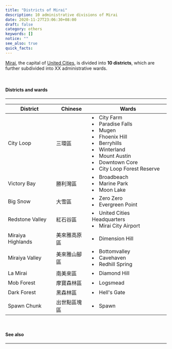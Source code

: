 ```yaml
---
title: "Districts of Mirai"
description: 10 administrative divisions of Mirai
date: 2020-11-27T23:06:30+08:00
draft: false
category: others
keywords: []
notice: ""
see_also: true
quick_facts:
---
```


[Mirai](/wiki/mirai), the capital of [United Cities](/wiki/united-cities), is divided into **10 districts**, which are further subdivided into XX administrative wards. 

<br>

#### Districts and wards

---

<div class="table-responsive">
  <table class="table table-bordered table-800">
    <thead class="thead-light">
      <tr>
        <th>District</th>
        <th>Chinese</th>
        <th>Wards</th>
      </tr>
    </thead>
    <tbody>
      <tr>
        <td>City Loop</td>
        <td>三環區</td>
        <td>
          <li>City Farm</li>
          <li>Paradise Falls</li>
          <li>Mugen</li>
          <li>Fhoenix Hill</li>
          <li>Berryhills</li>
          <li>Winterland</li>
          <li>Mount Austin</li>
          <li>Downtown Core</li>
          <li>City Loop Forest Reserve</li>
        </td>
      </tr>
      <tr>
        <td>Victory Bay</td>
        <td>勝利灣區</td>
        <td>
          <li>Broadbeach</li>
          <li>Marine Park</li>
          <li>Moon Lake</li>
        </td>
      </tr>
      <tr>
        <td>Big Snow</td>
        <td>大雪區</td>
        <td>
          <li>Zero Zero</li>
          <li>Evergreen Point</li>
        </td>
      </tr>
      <tr>
        <td>Redstone Valley</td>
        <td>紅石谷區</td>
        <td>
          <li>United Cities Headquarters</li>
          <li>Mirai City Airport</li>
        </td>
      </tr>
      <tr>
        <td>Miraiya Highlands</td>
        <td>美來雅高原區</td>
        <td>
          <li>Dimension Hill</li>
        </td>
      </tr>
      <tr>
        <td>Miraiya Valley</td>
        <td>美來雅山腳區</td>
        <td>
          <li>Bottomvalley</li>
          <li>Cavehaven</li>
          <li>Redhill Spring</li>
        </td>
      </tr>
      <tr>
        <td>La Mirai</td>
        <td>南美來區</td>
        <td>
          <li>Diamond Hill</li>
        </td>
      </tr>
      <tr>
        <td>Mob Forest</td>
        <td>摩寶森林區</td>
        <td>
          <li>Logsmead</li>
        </td>
      </tr>
      <tr>
        <td>Dark Forest</td>
        <td>黑森林區</td>
        <td>
          <li>Hell's Gate</li>
        </td>
      </tr>
      <tr>
        <td>Spawn Chunk</td>
        <td>出世點區塊區</td>
        <td>
          <li>Spawn</li>
        </td>
      </tr>
    </tbody>
  </table>
</div>

<br>

#### See also

---
